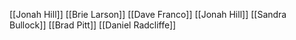 [[Jonah Hill]]
[[Brie Larson]]
[[Dave Franco]]
[[Jonah Hill]]
[[Sandra Bullock]]
[[Brad Pitt]]
[[Daniel Radcliffe]]
